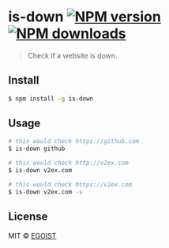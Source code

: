 # is-down [![NPM version](https://img.shields.io/npm/v/is-down.svg)](https://npmjs.com/package/is-down) [![NPM downloads](https://img.shields.io/npm/dm/is-down.svg)](https://npmjs.com/package/is-down)

> Check if a website is down.

## Install

```bash
$ npm install -g is-down
```

## Usage

```bash
# this would check https://github.com
$ is-down github

# this would check http://v2ex.com
$ is-down v2ex.com

# this would check https://v2ex.com
$ is-down v2ex.com -s
```

## License

MIT © [EGOIST](https://github.com/egoist)
